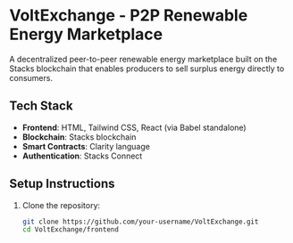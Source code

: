 # VoltExchange - P2P Renewable Energy Marketplace

A decentralized peer-to-peer renewable energy marketplace built on the Stacks blockchain that enables producers to sell surplus energy directly to consumers.

## Tech Stack

- **Frontend**: HTML, Tailwind CSS, React (via Babel standalone)
- **Blockchain**: Stacks blockchain
- **Smart Contracts**: Clarity language
- **Authentication**: Stacks Connect

## Setup Instructions

1. Clone the repository:
   ```bash
   git clone https://github.com/your-username/VoltExchange.git
   cd VoltExchange/frontend
